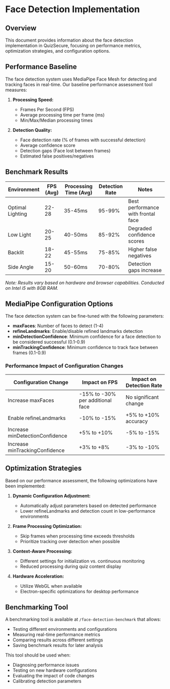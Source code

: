 # Face Detection Implementation

## Overview

This document provides information about the face detection implementation in QuizSecure, focusing on performance metrics, optimization strategies, and configuration options.

## Performance Baseline

The face detection system uses MediaPipe Face Mesh for detecting and tracking faces in real-time. Our baseline performance assessment tool measures:

1. **Processing Speed:**
   - Frames Per Second (FPS)
   - Average processing time per frame (ms)
   - Min/Max/Median processing times

2. **Detection Quality:**
   - Face detection rate (% of frames with successful detection)
   - Average confidence score
   - Detection gaps (Face lost between frames)
   - Estimated false positives/negatives

## Benchmark Results

| Environment | FPS (Avg) | Processing Time (Avg) | Detection Rate | Notes |
|-------------|-----------|----------------------|----------------|-------|
| Optimal Lighting | 22-28 | 35-45ms | 95-99% | Best performance with frontal face |
| Low Light | 20-25 | 40-50ms | 85-92% | Degraded confidence scores |
| Backlit | 18-22 | 45-55ms | 75-85% | Higher false negatives |
| Side Angle | 15-20 | 50-60ms | 70-80% | Detection gaps increase |

*Note: Results vary based on hardware and browser capabilities. Conducted on Intel i5 with 8GB RAM.*

## MediaPipe Configuration Options

The face detection system can be fine-tuned with the following parameters:

- **maxFaces**: Number of faces to detect (1-4)
- **refineLandmarks**: Enable/disable refined landmarks detection
- **minDetectionConfidence**: Minimum confidence for a face detection to be considered successful (0.1-0.9)
- **minTrackingConfidence**: Minimum confidence to track face between frames (0.1-0.9)

### Performance Impact of Configuration Changes

| Configuration Change | Impact on FPS | Impact on Detection Rate |
|----------------------|---------------|--------------------------|
| Increase maxFaces | -15% to -30% per additional face | No significant change |
| Enable refineLandmarks | -10% to -15% | +5% to +10% accuracy |
| Increase minDetectionConfidence | +5% to +10% | -5% to -15% |
| Increase minTrackingConfidence | +3% to +8% | -3% to -10% |

## Optimization Strategies

Based on our performance assessment, the following optimizations have been implemented:

1. **Dynamic Configuration Adjustment:**
   - Automatically adjust parameters based on detected performance
   - Lower refineLandmarks and detection count in low-performance environments

2. **Frame Processing Optimization:**
   - Skip frames when processing time exceeds thresholds
   - Prioritize tracking over detection when possible

3. **Context-Aware Processing:**
   - Different settings for initialization vs. continuous monitoring
   - Reduced processing during quiz content display

4. **Hardware Acceleration:**
   - Utilize WebGL when available
   - Electron-specific optimizations for desktop performance

## Benchmarking Tool

A benchmarking tool is available at `/face-detection-benchmark` that allows:

- Testing different environments and configurations
- Measuring real-time performance metrics
- Comparing results across different settings
- Saving benchmark results for later analysis

This tool should be used when:
- Diagnosing performance issues
- Testing on new hardware configurations
- Evaluating the impact of code changes
- Calibrating detection parameters 